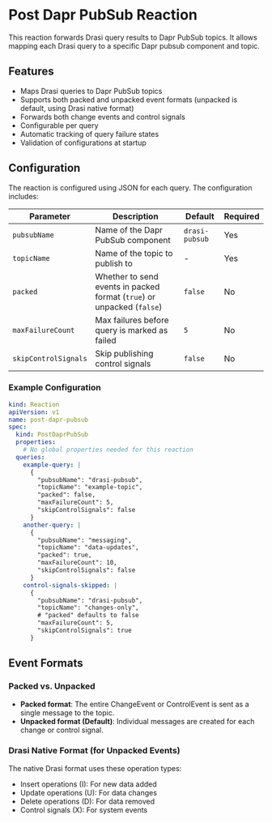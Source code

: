 # Post Dapr PubSub Reaction

This reaction forwards Drasi query results to Dapr PubSub topics. It allows mapping each Drasi query to a specific Dapr pubsub component and topic.

## Features

- Maps Drasi queries to Dapr PubSub topics
- Supports both packed and unpacked event formats (unpacked is default, using Drasi native format)
- Forwards both change events and control signals
- Configurable per query
- Automatic tracking of query failure states
- Validation of configurations at startup

## Configuration

The reaction is configured using JSON for each query. The configuration includes:

| Parameter | Description | Default | Required |
|-----------|-------------|---------|----------|
| `pubsubName` | Name of the Dapr PubSub component | `drasi-pubsub` | Yes |
| `topicName` | Name of the topic to publish to | - | Yes |
| `packed` | Whether to send events in packed format (`true`) or unpacked (`false`) | `false` | No |
| `maxFailureCount` | Max failures before query is marked as failed | `5` | No |
| `skipControlSignals` | Skip publishing control signals | `false` | No |

### Example Configuration

```yaml
kind: Reaction
apiVersion: v1
name: post-dapr-pubsub
spec:
  kind: PostDaprPubSub
  properties:
    # No global properties needed for this reaction
  queries:
    example-query: |
      {
        "pubsubName": "drasi-pubsub",
        "topicName": "example-topic",
        "packed": false,
        "maxFailureCount": 5,
        "skipControlSignals": false
      }
    another-query: |
      {
        "pubsubName": "messaging",
        "topicName": "data-updates",
        "packed": true,
        "maxFailureCount": 10,
        "skipControlSignals": false
      }
    control-signals-skipped: |
      {
        "pubsubName": "drasi-pubsub",
        "topicName": "changes-only",
        # "packed" defaults to false
        "maxFailureCount": 5,
        "skipControlSignals": true
      }
```

## Event Formats

### Packed vs. Unpacked

- **Packed format**: The entire ChangeEvent or ControlEvent is sent as a single message to the topic.
- **Unpacked format (Default)**: Individual messages are created for each change or control signal.

### Drasi Native Format (for Unpacked Events)

The native Drasi format uses these operation types:
- Insert operations (I): For new data added
- Update operations (U): For data changes
- Delete operations (D): For data removed
- Control signals (X): For system events
